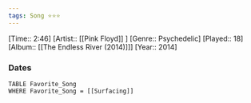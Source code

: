```yaml
---
tags: Song ⭐⭐⭐ 
---
```

[Time:: 2:46]
[Artist:: [[Pink Floyd]] ]
[Genre:: Psychedelic]
[Played:: 18]
[Album:: [[The Endless River (2014)]]]
[Year:: 2014]
### Dates
````dataview
TABLE Favorite_Song
WHERE Favorite_Song = [[Surfacing]]
````